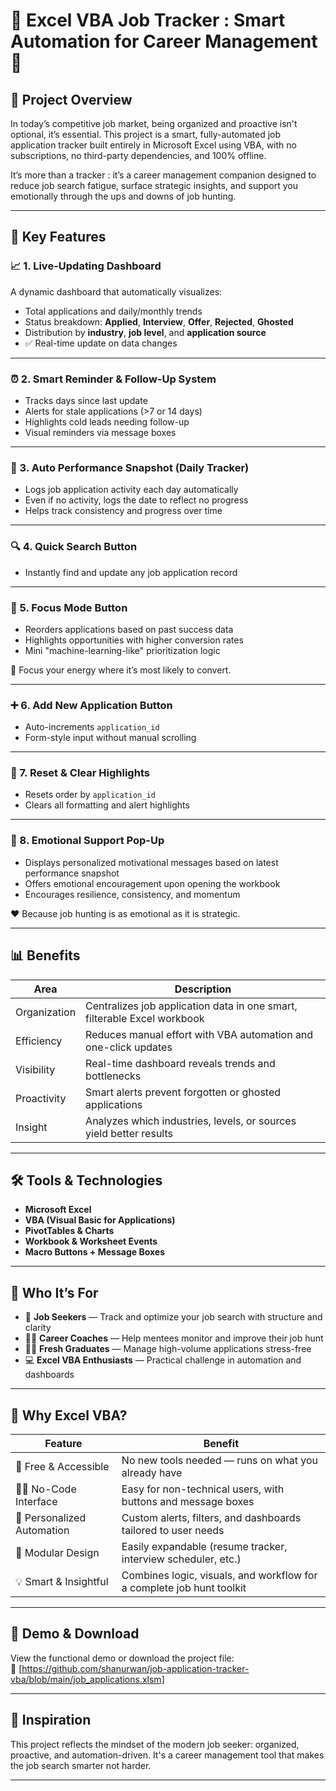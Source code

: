 # 🌟 Excel VBA Job Tracker : Smart Automation for Career Management 🌟

## 🧩 Project Overview

In today’s competitive job market, being organized and proactive isn't optional, it’s essential. This project is a smart, fully-automated job application tracker built entirely in Microsoft Excel using VBA, with no subscriptions, no third-party dependencies, and 100% offline.

It’s more than a tracker : it’s a career management companion designed to reduce job search fatigue, surface strategic insights, and support you emotionally through the ups and downs of job hunting.

---

## 🔧 Key Features

### 📈 1. Live-Updating Dashboard
A dynamic dashboard that automatically visualizes:
- Total applications and daily/monthly trends
- Status breakdown: **Applied**, **Interview**, **Offer**, **Rejected**, **Ghosted**
- Distribution by **industry**, **job level**, and **application source**
- ✅ Real-time update on data changes

---

### ⏰ 2. Smart Reminder & Follow-Up System
- Tracks days since last update
- Alerts for stale applications (>7 or 14 days)
- Highlights cold leads needing follow-up
- Visual reminders via message boxes

---

### 📅 3. Auto Performance Snapshot (Daily Tracker)
- Logs job application activity each day automatically
- Even if no activity, logs the date to reflect no progress
- Helps track consistency and progress over time

---

### 🔍 4. Quick Search Button
- Instantly find and update any job application record

---

### 🎯 5. Focus Mode Button
- Reorders applications based on past success data
- Highlights opportunities with higher conversion rates
- Mini "machine-learning-like" prioritization logic

🔎 Focus your energy where it’s most likely to convert.

---

### ➕ 6. Add New Application Button
- Auto-increments `application_id`
- Form-style input without manual scrolling

---

### 🧼 7. Reset & Clear Highlights
- Resets order by `application_id`
- Clears all formatting and alert highlights

---

### 💬 8. Emotional Support Pop-Up
- Displays personalized motivational messages based on latest performance snapshot
- Offers emotional encouragement upon opening the workbook
- Encourages resilience, consistency, and momentum

❤️ Because job hunting is as emotional as it is strategic.

---

## 📊 Benefits

| Area           | Description                                                                  |
|----------------|------------------------------------------------------------------------------|
| Organization   | Centralizes job application data in one smart, filterable Excel workbook     |
| Efficiency     | Reduces manual effort with VBA automation and one-click updates              |
| Visibility     | Real-time dashboard reveals trends and bottlenecks                           |
| Proactivity    | Smart alerts prevent forgotten or ghosted applications                       |
| Insight        | Analyzes which industries, levels, or sources yield better results           |

---

## 🛠 Tools & Technologies

- **Microsoft Excel**
- **VBA (Visual Basic for Applications)**
- **PivotTables & Charts**
- **Workbook & Worksheet Events**
- **Macro Buttons + Message Boxes**

---

## 👥 Who It’s For

- 🎯 **Job Seekers** — Track and optimize your job search with structure and clarity  
- 🧑‍🏫 **Career Coaches** — Help mentees monitor and improve their job hunt  
- 🧑‍🎓 **Fresh Graduates** — Manage high-volume applications stress-free  
- 💻 **Excel VBA Enthusiasts** — Practical challenge in automation and dashboards  

---

## 🚀 Why Excel VBA?

| Feature           | Benefit                                                                 |
|-------------------|-------------------------------------------------------------------------|
| 💸 Free & Accessible | No new tools needed — runs on what you already have                     |
| 👨‍💻 No-Code Interface | Easy for non-technical users, with buttons and message boxes              |
| 🔄 Personalized Automation | Custom alerts, filters, and dashboards tailored to user needs     |
| 🔧 Modular Design     | Easily expandable (resume tracker, interview scheduler, etc.)         |
| 💡 Smart & Insightful | Combines logic, visuals, and workflow for a complete job hunt toolkit |

---

## 📎 Demo & Download

View the functional demo or download the project file:  
🔗 [https://github.com/shanurwan/job-application-tracker-vba/blob/main/job_applications.xlsm]

---

## 🧠 Inspiration

This project reflects the mindset of the modern job seeker: organized, proactive, and automation-driven. It's a career management tool that makes the job search smarter not harder.

---

